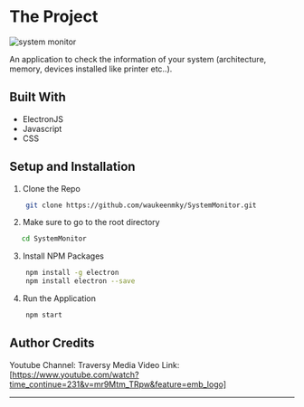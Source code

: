 # The Project

![system monitor](https://user-images.githubusercontent.com/69509445/90127982-b1719580-dd98-11ea-9a8e-4a891f5cd9f4.png)

An application to check the information of your system (architecture, memory, devices installed like printer etc..).

## Built With
* ElectronJS
* Javascript
* CSS

## Setup and Installation
1. Clone the Repo

```bash
    git clone https://github.com/waukeenmky/SystemMonitor.git
```
2. Make sure to go to the root directory
```bash
   cd SystemMonitor
```
3. Install NPM Packages
```bash
    npm install -g electron
    npm install electron --save
```
4. Run the Application
```bash
    npm start
```
## Author Credits

Youtube Channel: Traversy Media
Video Link: [https://www.youtube.com/watch?time_continue=231&v=mr9Mtm_TRpw&feature=emb_logo]

---
